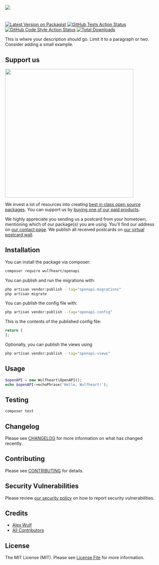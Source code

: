 
[<img src="https://github-ads.s3.eu-central-1.amazonaws.com/support-ukraine.svg?t=1" />](https://supportukrainenow.org)

#  

[![Latest Version on Packagist](https://img.shields.io/packagist/v/wulfheart/openapi.svg?style=flat-square)](https://packagist.org/packages/wulfheart/openapi)
[![GitHub Tests Action Status](https://img.shields.io/github/workflow/status/wulfheart/openapi/run-tests?label=tests)](https://github.com/wulfheart/openapi/actions?query=workflow%3Arun-tests+branch%3Amain)
[![GitHub Code Style Action Status](https://img.shields.io/github/workflow/status/wulfheart/openapi/Check%20&%20fix%20styling?label=code%20style)](https://github.com/wulfheart/openapi/actions?query=workflow%3A"Check+%26+fix+styling"+branch%3Amain)
[![Total Downloads](https://img.shields.io/packagist/dt/wulfheart/openapi.svg?style=flat-square)](https://packagist.org/packages/wulfheart/openapi)

This is where your description should go. Limit it to a paragraph or two. Consider adding a small example.

## Support us

[<img src="https://github-ads.s3.eu-central-1.amazonaws.com/OpenAPI.jpg?t=1" width="419px" />](https://spatie.be/github-ad-click/OpenAPI)

We invest a lot of resources into creating [best in class open source packages](https://spatie.be/open-source). You can support us by [buying one of our paid products](https://spatie.be/open-source/support-us).

We highly appreciate you sending us a postcard from your hometown, mentioning which of our package(s) you are using. You'll find our address on [our contact page](https://spatie.be/about-us). We publish all received postcards on [our virtual postcard wall](https://spatie.be/open-source/postcards).

## Installation

You can install the package via composer:

```bash
composer require wulfheart/openapi
```

You can publish and run the migrations with:

```bash
php artisan vendor:publish --tag="openapi-migrations"
php artisan migrate
```

You can publish the config file with:

```bash
php artisan vendor:publish --tag="openapi-config"
```

This is the contents of the published config file:

```php
return [
];
```

Optionally, you can publish the views using

```bash
php artisan vendor:publish --tag="openapi-views"
```

## Usage

```php
$openAPI = new Wulfheart\OpenAPI();
echo $openAPI->echoPhrase('Hello, Wulfheart!');
```

## Testing

```bash
composer test
```

## Changelog

Please see [CHANGELOG](CHANGELOG.md) for more information on what has changed recently.

## Contributing

Please see [CONTRIBUTING](https://github.com/spatie/.github/blob/main/CONTRIBUTING.md) for details.

## Security Vulnerabilities

Please review [our security policy](../../security/policy) on how to report security vulnerabilities.

## Credits

- [Alex Wulf](https://github.com/Wulfheart)
- [All Contributors](../../contributors)

## License

The MIT License (MIT). Please see [License File](LICENSE.md) for more information.
